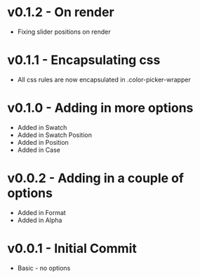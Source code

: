 v0.1.2 - On render
======
* Fixing slider positions on render

v0.1.1 - Encapsulating css
======
* All css rules are now encapsulated in .color-picker-wrapper

v0.1.0 - Adding in more options
======
* Added in Swatch
* Added in Swatch Position
* Added in Position
* Added in Case

v0.0.2 - Adding in a couple of options
======
* Added in Format
* Added in Alpha

v0.0.1 - Initial Commit
======
* Basic - no options
